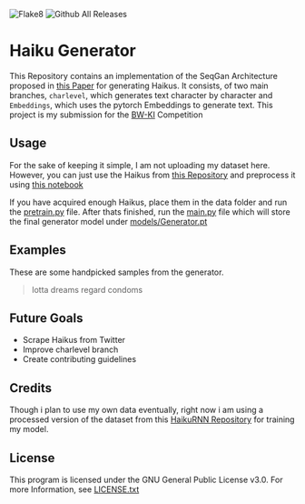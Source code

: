 ![Flake8](https://github.com/Wuelle/BW-KI-2020/workflows/Flake8/badge.svg)
![Github All Releases](https://img.shields.io/github/downloads/Wuelle/BW-KI-2020/total.svg)
# Haiku Generator
This Repository contains an implementation of the SeqGan Architecture proposed in [this Paper](https://arxiv.org/pdf/1609.05473.pdf) for generating Haikus. It consists, of two main branches, `charlevel`, which generates text
character by character and `Embeddings`, which uses the pytorch Embeddings to generate text.
This project is my submission for the [BW-KI](https://bw-ki.de/) Competition

## Usage
For the sake of keeping it simple, I am not uploading my dataset here. However, you can just use the Haikus from
[this Repository](https://github.com/docmarionum1/haikurnn) and preprocess it using 
[this notebook](https://github.com/Wuelle/BW-KI-2020/blob/Embeddings/Dataset%20Analysis%20and%20Preprocessing.ipynb)

If you have acquired enough Haikus, place them in the data folder and run the [pretrain.py](https://github.com/Wuelle/BW-KI-2020/blob/Embeddings/pretrain.py)
 file. After thats finished, run the [main.py](https://github.com/Wuelle/BW-KI-2020/blob/Embeddings/main.py) file which will store
 the final generator model under [models/Generator.pt](https://github.com/Wuelle/BW-KI-2020/blob/Embeddings/models/Generator.pt)

## Examples
These are some handpicked samples from the generator.
>lotta dreams regard condoms
>

## Future Goals
* Scrape Haikus from Twitter
* Improve charlevel branch
* Create contributing guidelines

## Credits
Though i plan to use my own data eventually, right now i am using a processed version of the dataset from
this [HaikuRNN Repository](https://github.com/docmarionum1/haikurnn) for training my model.

## License
This program is licensed under the GNU General Public License v3.0. For more Information, see
[LICENSE.txt](https://github.com/Wuelle/BW-KI-2020/blob/Embeddings/LICENSE.txt)
